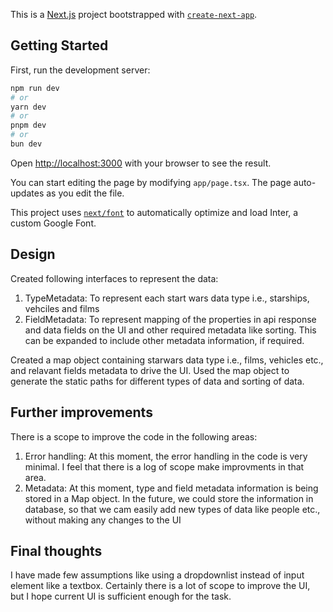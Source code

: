 This is a [Next.js](https://nextjs.org/) project bootstrapped with [`create-next-app`](https://github.com/vercel/next.js/tree/canary/packages/create-next-app).

## Getting Started

First, run the development server:

```bash
npm run dev
# or
yarn dev
# or
pnpm dev
# or
bun dev
```

Open [http://localhost:3000](http://localhost:3000) with your browser to see the result.

You can start editing the page by modifying `app/page.tsx`. The page auto-updates as you edit the file.

This project uses [`next/font`](https://nextjs.org/docs/basic-features/font-optimization) to automatically optimize and load Inter, a custom Google Font.

## Design

Created following interfaces to represent the data:
1) TypeMetadata: To represent each start wars data type i.e., starships, vehciles and films
2) FieldMetadata: To represent mapping of the properties in api response and data fields on the UI and other required metadata like sorting. This can be expanded to include other metadata information, if required.

Created a map object containing starwars data type i.e., films, vehicles etc., and relavant fields metadata to drive the UI. Used the map object to generate the static paths for different types of data and sorting of data.

## Further improvements

There is a scope to improve the code in the following areas:
1) Error handling: At this moment, the error handling in the code is very minimal. I feel that there is a log of scope make improvments in that area.
2) Metadata: At this moment, type and field metadata information is being stored in a Map object. In the future, we could store the information in database, so that we cam easily add new types of data like people etc., without making any changes to the UI

## Final thoughts

I have made few assumptions like using a dropdownlist instead of input element like a textbox. Certainly there is a lot of scope to improve the UI, but I hope current UI is sufficient enough for the task. 
